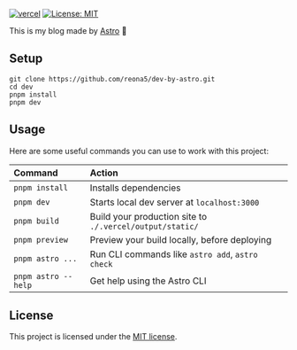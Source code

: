 [![vercel](https://img.shields.io/github/deployments/reona5/dev-by-astro/production?label=vercel&logo=vercel&logoColor=white)](https://github.com/reona5/dev-by-astro/deployments)
[![License: MIT](https://img.shields.io/badge/License-MIT-yellow.svg)](https://github.com/reona5/dev-by-astro/blob/main/LICENSE)

This is my blog made by [Astro](https://astro.build/) 🚀

## Setup

```shell
git clone https://github.com/reona5/dev-by-astro.git
cd dev
pnpm install
pnpm dev
```

## Usage

Here are some useful commands you can use to work with this project:

| Command             | Action                                                   |
| :------------------ | :------------------------------------------------------- |
| `pnpm install`      | Installs dependencies                                    |
| `pnpm dev`          | Starts local dev server at `localhost:3000`              |
| `pnpm build`        | Build your production site to `./.vercel/output/static/` |
| `pnpm preview`      | Preview your build locally, before deploying             |
| `pnpm astro ...`    | Run CLI commands like `astro add`, `astro check`         |
| `pnpm astro --help` | Get help using the Astro CLI                             |

## License

This project is licensed under the [MIT license](https://github.com/reona5/dev-by-astro/blob/main/LICENSE).
